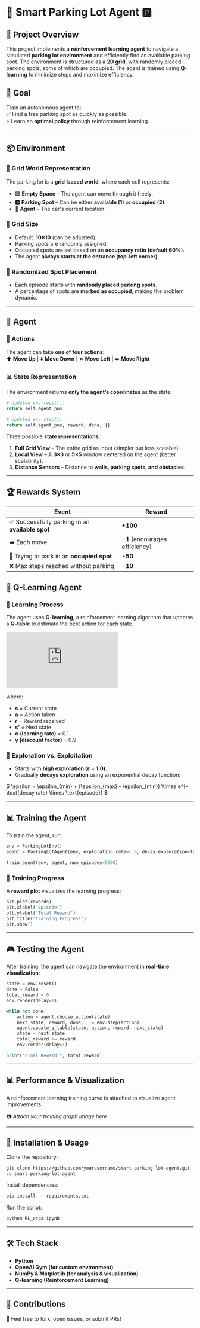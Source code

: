 # 🚗 Smart Parking Lot Agent 🅿️  

## 📌 Project Overview  
This project implements a **reinforcement learning agent** to navigate a simulated **parking lot environment** and efficiently find an available parking spot. The environment is structured as a **2D grid**, with randomly placed parking spots, some of which are occupied. The agent is trained using **Q-learning** to minimize steps and maximize efficiency.

## 🎯 Goal  
Train an autonomous agent to:  
✅ Find a free parking spot as quickly as possible.   
⚡ Learn an **optimal policy** through reinforcement learning.  

---

## 📦 Environment  

### 📍 Grid World Representation  
The parking lot is a **grid-based world**, where each cell represents:  
- 🟩 **Empty Space** – The agent can move through it freely.  
- 🅿️ **Parking Spot** – Can be either **available (1)** or **occupied (2)**.   
- 🚗 **Agent** – The car's current location.  

### 📏 Grid Size  
- Default: **10×10** (can be adjusted).  
- Parking spots are randomly assigned.  
- Occupied spots are set based on an **occupancy ratio (default 60%)**.  
- The agent **always starts at the entrance (top-left corner)**.  

### 🎲 Randomized Spot Placement  
- Each episode starts with **randomly placed parking spots**.  
- A percentage of spots are **marked as occupied**, making the problem dynamic.  

---

## 🤖 Agent  

### 🔀 Actions  
The agent can take **one of four actions**:  
⬆️ **Move Up** | ⬇️ **Move Down** | ⬅️ **Move Left** | ➡️ **Move Right**  

### 📊 State Representation  
The environment returns **only the agent’s coordinates** as the state:  
```python
# Updated env.reset():
return self.agent_pos

# Updated env.step():
return self.agent_pos, reward, done, {}
```
Three possible **state representations**:  
1. **Full Grid View** – The entire grid as input (simpler but less scalable).  
2. **Local View** – A **3×3** or **5×5** window centered on the agent (better scalability).  
3. **Distance Sensors** – Distance to **walls, parking spots, and obstacles**.  

---

## 🏆 Rewards System  
| Event | Reward |
|------|--------|
| ✅ Successfully parking in an **available spot** | **+100** |
| ➡️ Each move | **-1** (encourages efficiency) |
| 🚫 Trying to park in an **occupied spot** | **-50** |
| ❌ Max steps reached without parking | **-10** |


## 🚀 Q-Learning Agent  

### 📖 Learning Process  
The agent uses **Q-learning**, a reinforcement learning algorithm that updates a **Q-table** to estimate the best action for each state.  


![Q-Learning Update Rule](https://latex.codecogs.com/png.latex?Q(s,a)%20=%20Q(s,a)%20+%20%5Calpha%20%5Cleft(r%20+%20%5Cgamma%20%5Cmax%20Q(s',a')%20-%20Q(s,a)%5Cright))

where:  
- **s** = Current state  
- **a** = Action taken  
- **r** = Reward received  
- **s'** = Next state  
- **α (learning rate)** = 0.1  
- **γ (discount factor)** = 0.9  

### 🔄 Exploration vs. Exploitation  
- Starts with **high exploration (ε = 1.0)**.  
- Gradually **decays exploration** using an exponential decay function:

$ \epsilon = \epsilon_{min} + (\epsilon_{max} - \epsilon_{min}) \times e^{-\text{decay rate} \times \text{episode}} $

---

## 📊 Training the Agent  
To train the agent, run:  
```python
env = ParkingLotEnv()
agent = ParkingLotAgent(env, exploration_rate=1.0, decay_exploration=True)

train_agent(env, agent, num_episodes=5000)
```

### 🏁 Training Progress  
A **reward plot** visualizes the learning progress:  
```python
plt.plot(rewards)
plt.xlabel("Episode")
plt.ylabel("Total Reward")
plt.title("Training Progress")
plt.show()
```

---

## 🎮 Testing the Agent  
After training, the agent can navigate the environment in **real-time visualization**:  
```python
state = env.reset()
done = False
total_reward = 0
env.render(delay=1)

while not done:
    action = agent.choose_action(state)
    next_state, reward, done, _ = env.step(action)
    agent.update_q_table(state, action, reward, next_state)
    state = next_state
    total_reward += reward
    env.render(delay=1)

print("Final Reward:", total_reward)
```

---

## 📊 Performance & Visualization  
A reinforcement learning training curve is attached to visualize agent improvements.  

📷 _Attach your training graph image here_  

---

## 🔧 Installation & Usage  
Clone the repository:  
```bash
git clone https://github.com/yourusername/smart-parking-lot-agent.git
cd smart-parking-lot-agent
```
Install dependencies:  
```bash
pip install -r requirements.txt
```
Run the  script:  
```bash
python RL_игра.ipynb
```
---

## 🛠 Tech Stack  
- **Python**  
- **OpenAI Gym (for custom environment)**  
- **NumPy & Matplotlib (for analysis & visualization)**  
- **Q-learning (Reinforcement Learning)**  

---

## 📢 Contributions  
🚀 Feel free to fork, open issues, or submit PRs!  
